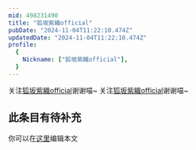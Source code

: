 ```yaml
---
mid: 498231490
title: "狐坂紫織official"
pubDate: "2024-11-04T11:22:10.474Z"
updatedDate: "2024-11-04T11:22:10.474Z"
profile:
  {
    Nickname: ["狐坂紫織official"],
  }
---
```


关注[狐坂紫織official](https://space.bilibili.com/498231490)谢谢喵~ 关注[狐坂紫織official](https://space.bilibili.com/498231490)谢谢喵~

## 此条目有待补充
你可以在[这里](https://github.com/Yuhanawa/VTuber.ICU-Content/edit/master/v/狐坂紫織official/index.md)编辑本文
